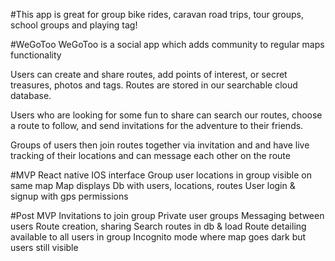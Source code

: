 #This app is great for group bike rides, caravan road trips, tour groups, school groups and playing tag!

#WeGoToo
WeGoToo is a social app which adds community to regular maps functionality

Users can create and share routes, add points of interest, or secret treasures, photos and tags.
Routes are stored in our searchable cloud database.

Users who are looking for some fun to share can search our routes, choose a  route to follow, and send invitations for the adventure to their friends.

Groups of users then join routes together via invitation and and have live tracking of their locations and can 
message each other on the route




#MVP
  React native IOS interface
  Group user locations in group visible on same map
  Map displays
  Db with users, locations, routes
  User login  & signup with gps permissions

#Post MVP
  Invitations to join group
  Private user groups
  Messaging between users
  Route creation, sharing
  Search routes in db & load
  Route detailing available to all users in group
  Incognito mode where map goes dark but users still visible
  
